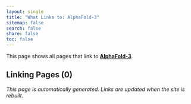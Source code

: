 ```yaml
---
layout: single
title: "What Links to: AlphaFold-3"
sitemap: false
search: false
share: false
toc: false
---
```


This page shows all pages that link to **[AlphaFold-3](/compdemos/alphafold3/)**.

## Linking Pages (0)


*This page is automatically generated. Links are updated when the site is rebuilt.*
